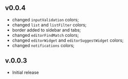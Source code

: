 ## v0.0.4
- changed `inputValidation` colors;
- changed `list` and `listFilter` colors;
- border added to sidebar and tabs;
- changed `editorFindMatch` colors;
- changed `editorWidget` and `editorSuggestWidget` colors;
- changed `notifications` colors; 
## v.0.0.3
- Initial release